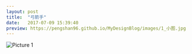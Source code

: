 ```yaml
---
layout: post
title:  "弓箭手"
date:   2017-07-09 15:39:40
preview: https://pengshan96.github.io/MyDesignBlog/images/1_小图.jpg
---
```


![Picture 1](https://pengshan96.github.io/MyDesignBlog/images/1_大图.jpg)



